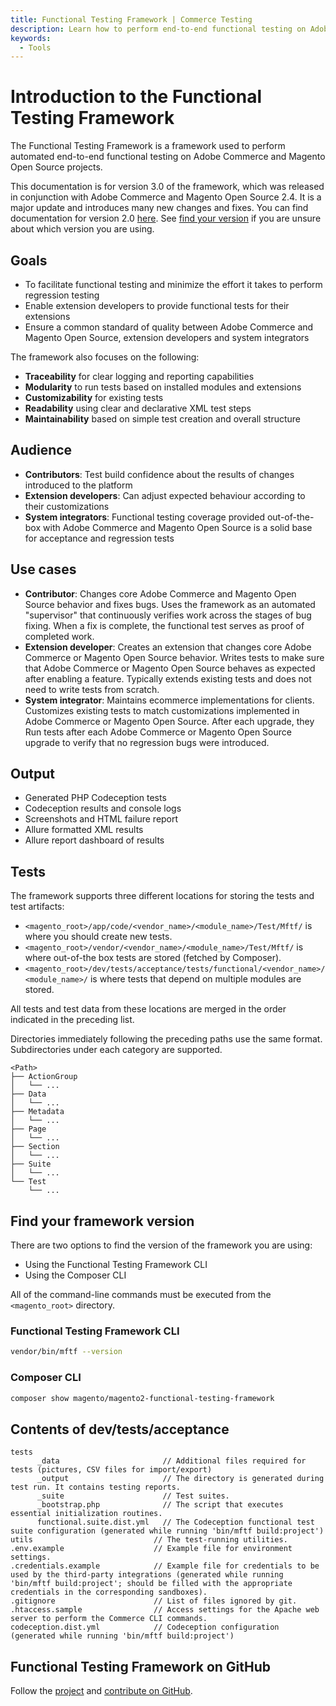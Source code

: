 ```yaml
---
title: Functional Testing Framework | Commerce Testing
description: Learn how to perform end-to-end functional testing on Adobe Commerce and Magento Open Source projects.
keywords:
  - Tools
---
```


# Introduction to the Functional Testing Framework

The Functional Testing Framework is a framework used to perform automated end-to-end functional testing on Adobe Commerce and Magento Open Source projects.

<InlineAlert variant="info" slots="text"/>

This documentation is for version 3.0 of the framework, which was released in conjunction with Adobe Commerce and Magento Open Source 2.4. It is a major update and introduces many new changes and fixes. You can find documentation for version 2.0 [here](https://github.com/magento/magento2-functional-testing-framework/blob/2.x-develop/docs/introduction.md). See [find your version](#find-your-framework-version) if you are unsure about which version you are using.

## Goals

-  To facilitate functional testing and minimize the effort it takes to perform regression testing
-  Enable extension developers to provide functional tests for their extensions
-  Ensure a common standard of quality between Adobe Commerce and Magento Open Source, extension developers and system integrators

The framework also focuses on the following:

-  **Traceability** for clear logging and reporting capabilities
-  **Modularity** to run tests based on installed modules and extensions
-  **Customizability** for existing tests
-  **Readability** using clear and declarative XML test steps
-  **Maintainability** based on simple test creation and overall structure

## Audience

-  **Contributors**: Test build confidence about the results of changes introduced to the platform
-  **Extension developers**: Can adjust expected behaviour according to their customizations
-  **System integrators**: Functional testing coverage provided out-of-the-box with Adobe Commerce and Magento Open Source is a solid base for acceptance and regression tests

## Use cases

-  **Contributor**: Changes core Adobe Commerce and Magento Open Source behavior and fixes bugs. Uses the framework as an automated "supervisor" that continuously verifies work across the stages of bug fixing. When a fix is complete, the functional test serves as proof of completed work.
-  **Extension developer**: Creates an extension that changes core Adobe Commerce or Magento Open Source behavior. Writes tests to make sure that Adobe Commerce or Magento Open Source behaves as expected after enabling a feature. Typically extends existing tests and does not need to write tests from scratch.
-  **System integrator**: Maintains ecommerce implementations for clients. Customizes existing tests to match customizations implemented in Adobe Commerce or Magento Open Source. After each upgrade, they Run tests after each Adobe Commerce or Magento Open Source upgrade to verify that no regression bugs were introduced.

## Output

-  Generated PHP Codeception tests
-  Codeception results and console logs
-  Screenshots and HTML failure report
-  Allure formatted XML results
-  Allure report dashboard of results

## Tests

The framework supports three different locations for storing the tests and test artifacts:

-  `<magento_root>/app/code/<vendor_name>/<module_name>/Test/Mftf/` is where you should create new tests.
-  `<magento_root>/vendor/<vendor_name>/<module_name>/Test/Mftf/` is where out-of-the box tests are stored (fetched by Composer).
-  `<magento_root>/dev/tests/acceptance/tests/functional/<vendor_name>/<module_name>/` is where tests that depend on multiple modules are stored.

All tests and test data from these locations are merged in the order indicated in the preceding list.

Directories immediately following the preceding paths use the same format. Subdirectories under each category are supported.

```tree
<Path>
├── ActionGroup
│   └── ...
├── Data
│   └── ...
├── Metadata
│   └── ...
├── Page
│   └── ...
├── Section
│   └── ...
├── Suite
│   └── ...
└── Test
    └── ...
```

## Find your framework version

There are two options to find the version of the framework you are using:

-  Using the Functional Testing Framework CLI
-  Using the Composer CLI

All of the command-line commands must be executed from the `<magento_root>` directory.

### Functional Testing Framework CLI

```bash
vendor/bin/mftf --version
```

### Composer CLI

```bash
composer show magento/magento2-functional-testing-framework
```

## Contents of dev/tests/acceptance

```tree
tests
      _data                       // Additional files required for tests (pictures, CSV files for import/export)
      _output                     // The directory is generated during test run. It contains testing reports.
      _suite                      // Test suites.
      _bootstrap.php              // The script that executes essential initialization routines.
      functional.suite.dist.yml   // The Codeception functional test suite configuration (generated while running 'bin/mftf build:project')
utils                           // The test-running utilities.
.env.example                    // Example file for environment settings.
.credentials.example            // Example file for credentials to be used by the third-party integrations (generated while running 'bin/mftf build:project'; should be filled with the appropriate credentials in the corresponding sandboxes).
.gitignore                      // List of files ignored by git.
.htaccess.sample                // Access settings for the Apache web server to perform the Commerce CLI commands.
codeception.dist.yml            // Codeception configuration (generated while running 'bin/mftf build:project')
```

## Functional Testing Framework on GitHub

Follow the [project](https://github.com/magento/magento2-functional-testing-framework) and [contribute on GitHub](https://github.com/magento/magento2-functional-testing-framework/blob/master/.github/CONTRIBUTING.md).
